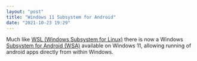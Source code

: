 ```yaml
---
layout: "post"
title: "Windows 11 Subsystem for Android"
date: "2021-10-23 19:29"
---
```

Much like [WSL (Windows Subsystem for Linux)](https://docs.microsoft.com/en-us/windows/wsl/about) there is now a Windows [Subsystem for Android (WSA)](https://docs.microsoft.com/en-us/windows/android/wsa/) available on Windows 11, allowing running of android apps directly from within Windows.